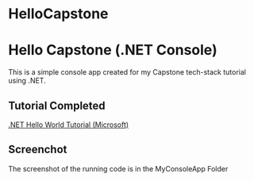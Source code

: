 # HelloCapstone

# Hello Capstone (.NET Console)
This is a simple console app created for my Capstone tech-stack tutorial using .NET.

## Tutorial Completed
[.NET Hello World Tutorial (Microsoft)](https://dotnet.microsoft.com/en-us/learn/dotnet/hello-world-tutorial/intro)

## Screenchot
The screenshot of the running code is in the MyConsoleApp Folder
